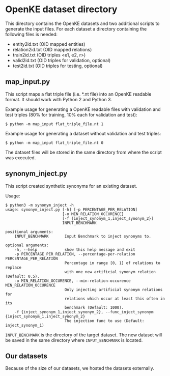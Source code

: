 # OpenKE dataset directory

This directory contains the OpenKE datasets and two additional scripts to generate the input files.
For each dataset a directory containing the following files is needed:

- entity2id.txt (OID mapped entities)
- relation2id.txt (OID mapped relations)
- train2id.txt (OID triples \<e1, e2, r\>)
- valid2id.txt (OID triples for validation, optional)
- test2id.txt (OID triples for testing, optional)

## map\_input.py

This script maps a flat triple file (i.e. \*.nt file) into an OpenKE readable format.
It should work with Python 2 and Python 3.

Example usage for generating a OpenKE readable files with validation and test triples
(80% for training, 10% each for validation and test):

```shell
$ python -m map_input flat_triple_file.nt 1
```

Example usage for generating a dataset without validation and test triples:

```shell
$ python -m map_input flat_triple_file.nt 0
```

The dataset files will be stored in the same directory from where the script was executed.

## synonym\_inject.py

This script created synthetic synonyms for an existing dataset.

Usage:

```shell
$ python3 -m synonym_inject -h
usage: synonym_inject.py [-h] [-p PERCENTAGE_PER_RELATION]
                         [-o MIN_RELATION_OCCURENCE]
                         [-f {inject_synonym_1,inject_synonym_2}]
                         INPUT_BENCHMARK

positional arguments:
    INPUT_BENCHMARK       Input Benchmark to inject synonyms to.

optional arguments:
    -h, --help            show this help message and exit
    -p PERCENTAGE_PER_RELATION, --percentage-per-relation PERCENTAGE_PER_RELATION
                          Percentage in range [0, 1] of relations to replace
                          with one new artificial synonym relation (Default: 0.5).
    -o MIN_RELATION_OCCURENCE, --min-relation-occurence MIN_RELATION_OCCURENCE
                          Only injecting artificial synonym relations for
                          relations which occur at least this often in its
                          benchmark (Default: 1000).
    -f {inject_synonym_1,inject_synonym_2}, --func_inject_synonym {inject_synonym_1,inject_synonym_2}
                          The injection func to use (Default: inject_synonym_1)
```

`INPUT_BENCHMARK` is the directory of the target dataset.
The new dataset will be saved in the same directory where `INPUT_BENCHMARK` is located.

## Our datasets

Because of the size of our datasets, we hosted the datasets externally.
